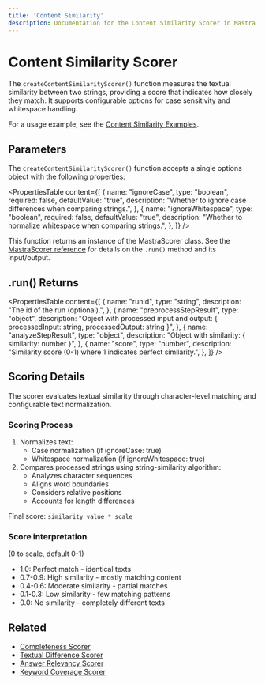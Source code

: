 ```yaml
---
title: 'Content Similarity'
description: Documentation for the Content Similarity Scorer in Mastra, which measures textual similarity between strings and provides a matching score.
---
```


# Content Similarity Scorer

The `createContentSimilarityScorer()` function measures the textual similarity between two strings, providing a score that indicates how closely they match. It supports configurable options for case sensitivity and whitespace handling.

For a usage example, see the [Content Similarity Examples](/docs/examples/scorers/content-similarity).

## Parameters

The `createContentSimilarityScorer()` function accepts a single options object with the following properties:

<PropertiesTable
content={[
{
name: "ignoreCase",
type: "boolean",
required: false,
defaultValue: "true",
description: "Whether to ignore case differences when comparing strings.",
},
{
name: "ignoreWhitespace",
type: "boolean",
required: false,
defaultValue: "true",
description: "Whether to normalize whitespace when comparing strings.",
},
]}
/>

This function returns an instance of the MastraScorer class. See the [MastraScorer reference](./mastra-scorer) for details on the `.run()` method and its input/output.

## .run() Returns

<PropertiesTable
content={[
{
name: "runId",
type: "string",
description: "The id of the run (optional).",
},
{
name: "preprocessStepResult",
type: "object",
description: "Object with processed input and output: { processedInput: string, processedOutput: string }",
},
{
name: "analyzeStepResult",
type: "object",
description: "Object with similarity: { similarity: number }",
},
{
name: "score",
type: "number",
description: "Similarity score (0-1) where 1 indicates perfect similarity.",
},
]}
/>

## Scoring Details

The scorer evaluates textual similarity through character-level matching and configurable text normalization.

### Scoring Process

1. Normalizes text:
   - Case normalization (if ignoreCase: true)
   - Whitespace normalization (if ignoreWhitespace: true)
2. Compares processed strings using string-similarity algorithm:
   - Analyzes character sequences
   - Aligns word boundaries
   - Considers relative positions
   - Accounts for length differences

Final score: `similarity_value * scale`

### Score interpretation

(0 to scale, default 0-1)

- 1.0: Perfect match - identical texts
- 0.7-0.9: High similarity - mostly matching content
- 0.4-0.6: Moderate similarity - partial matches
- 0.1-0.3: Low similarity - few matching patterns
- 0.0: No similarity - completely different texts

## Related

- [Completeness Scorer](./completeness)
- [Textual Difference Scorer](./textual-difference)
- [Answer Relevancy Scorer](./answer-relevancy)
- [Keyword Coverage Scorer](./keyword-coverage)
